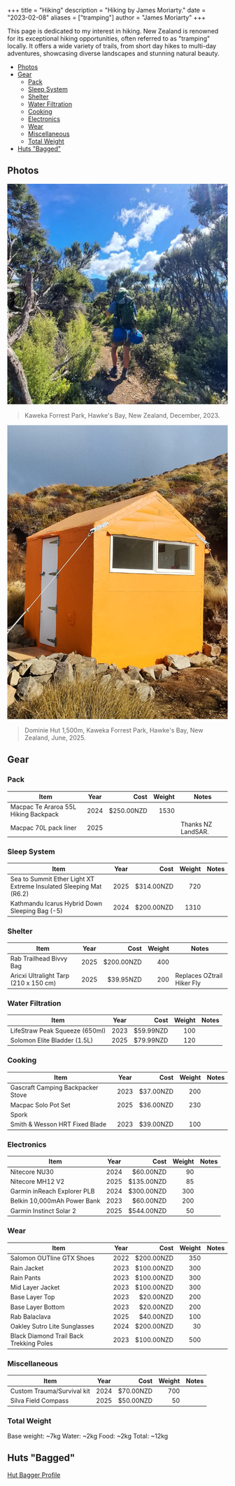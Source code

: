 +++
title = "Hiking"
description = "Hiking by James Moriarty."
date = "2023-02-08"
aliases = ["tramping"]
author = "James Moriarty"
+++

This page is dedicated to my interest in hiking. New Zealand is renowned for its exceptional hiking opportunities, often referred to as "tramping" locally. It offers a wide variety of trails, from short day hikes to multi-day adventures, showcasing diverse landscapes and stunning natural beauty. 

- [Photos](#photos)
- [Gear](#gear)
  - [Pack](#pack)
  - [Sleep System](#sleep-system)
  - [Shelter](#shelter)
  - [Water Filtration](#water-filtration)
  - [Cooking](#cooking)
  - [Electronics](#electronics)
  - [Wear](#wear)
  - [Miscellaneous](#miscellaneous)
  - [Total Weight](#total-weight)
- [Huts "Bagged"](#huts-bagged)

## Photos

[![Kaweka Forrest Park, Hawke's Bay, New Zealand, December, 2023](/images/hiking/hiking-kiwi-saddle-1.webp)](/images/hiking/hiking-kiwi-saddle-1.webp)
> Kaweka Forrest Park, Hawke's Bay, New Zealand, December, 2023.

[![Dominie Hut 1,500m, Kaweka Forrest Park, Hawke's Bay, New Zealand, June, 2025](/images/hiking/hiking-dominie-hut.png)](/images/hiking/hiking-dominie-hut.png)
> Dominie Hut 1,500m, Kaweka Forrest Park, Hawke's Bay, New Zealand, June, 2025.

## Gear

### Pack

| Item                                              | Year | Cost       | Weight | Notes |
| ------------------------------------------------- |:----:| ----------:| ------:| ----- |
| Macpac Te Araroa 55L Hiking Backpack              | 2024 | $250.00NZD | 1530   | |
| Macpac 70L pack liner                             | 2025 |            |        | Thanks NZ LandSAR. |

### Sleep System

| Item                                              | Year | Cost       | Weight | Notes |
| ------------------------------------------------- |:----:| ----------:| ------:| ----- |
| Sea to Summit Ether Light XT Extreme Insulated Sleeping Mat (R6.2) | 2025 |  $314.00NZD | 720    | |
| Kathmandu Icarus Hybrid Down Sleeping Bag (-5)    | 2024 | $200.00NZD | 1310   | |

### Shelter

| Item                                              | Year | Cost       | Weight | Notes |
| ------------------------------------------------- |:----:| ----------:| ------:| ----- |
| Rab Trailhead Bivvy Bag                           | 2025 | $200.00NZD | 400    | |
| Aricxi Ultralight Tarp (210 x 150 cm)             | 2025 |  $39.95NZD | 200    | Replaces OZtrail Hiker Fly |


### Water Filtration

| Item                                              | Year | Cost       | Weight | Notes |
| ------------------------------------------------- |:----:| ----------:| ------:| ----- |
| LifeStraw Peak Squeeze (650ml)                    | 2023 |  $59.99NZD | 100    | |
| Solomon Elite Bladder (1.5L)                      | 2025 |  $79.99NZD | 120    | |

### Cooking

| Item                                              | Year | Cost       | Weight | Notes |
| ------------------------------------------------- |:----:| ----------:| ------:| ----- |
| Gascraft Camping Backpacker Stove                 | 2023 |  $37.00NZD | 200    | |
| Macpac Solo Pot Set                               | 2025 |  $36.00NZD | 230    | |
| Spork                                             |      |            |        | |
| Smith & Wesson HRT Fixed Blade                    | 2023 |  $39.00NZD | 100    | |

### Electronics

| Item                                              | Year | Cost       | Weight | Notes |
| ------------------------------------------------- |:----:| ----------:| ------:| ----- |
| Nitecore NU30                                     | 2024 |  $60.00NZD |  90    | |
| Nitecore MH12 V2                                  | 2025 | $135.00NZD |  85    | |
| Garmin inReach Explorer PLB                       | 2024 | $300.00NZD | 300    | |
| Belkin 10,000mAh Power Bank                       | 2023 |  $60.00NZD | 200    | |
| Garmin Instinct Solar 2                           | 2025 | $544.00NZD |  50    | |

### Wear

| Item                                              | Year | Cost       | Weight | Notes |
| ------------------------------------------------- |:----:| ----------:| ------:| ----- |
| Salomon OUTline GTX Shoes                         | 2022 | $200.00NZD | 350    | |
| Rain Jacket                                       | 2023 | $100.00NZD | 300    | |
| Rain Pants                                        | 2023 | $100.00NZD | 300    | |
| Mid Layer Jacket                                  | 2023 | $100.00NZD | 300    | |
| Base Layer Top                                    | 2023 |  $20.00NZD | 200    | |
| Base Layer Bottom                                 | 2023 |  $20.00NZD | 200    | |
| Rab Balaclava                                     | 2025 |  $40.00NZD | 100    | |
| Oakley Sutro Lite Sunglasses                      | 2024 | $200.00NZD |  30    | |
| Black Diamond Trail Back Trekking Poles           | 2023 | $100.00NZD | 500    | |

### Miscellaneous

| Item                                              | Year | Cost       | Weight | Notes |
| ------------------------------------------------- |:----:| ----------:| ------:| ----- |
| Custom Trauma/Survival kit                        | 2024 |  $70.00NZD | 700    | |
| Silva Field Compass                               | 2025 |  $50.00NZD |  50    | |

### Total Weight

Base weight: ~7kg Water: ~2kg Food: ~2kg Total: ~12kg

## Huts "Bagged"

[Hut Bagger Profile](https://hutbagger.co.nz/users/Moriarty)


